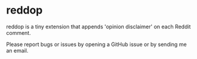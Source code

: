 # reddop
reddop is a tiny extension that appends 'opinion disclaimer' on each Reddit comment.

Please report bugs or issues by opening a GitHub issue or by sending me an email.
